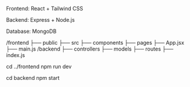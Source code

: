 Frontend: React + Tailwind CSS

Backend: Express + Node.js

Database: MongoDB

/frontend
  ├── public
  ├── src
      ├── components
      ├── pages
      ├── App.jsx
      ├── main.js
/backend
  ├── controllers
  ├── models
  ├── routes
  ├── index.js

cd ../frontend
npm run dev

cd backend
npm start
